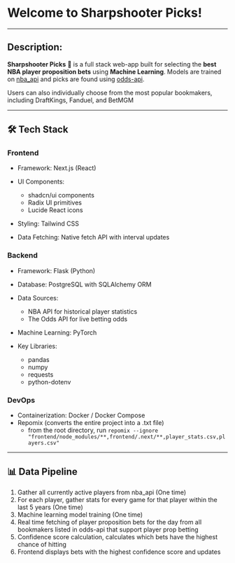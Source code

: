 # Welcome to Sharpshooter Picks! 
<hr>

## Description:
**Sharpshooter Picks** 🏀 is a full stack web-app built for selecting the **best NBA player proposition bets** using **Machine Learning**.
Models are trained on [nba_api](https://github.com/swar/nba_api)  and picks are found using [odds-api](https://the-odds-api.com/).


Users can also individually choose from the most popular bookmakers, including DraftKings, Fanduel, and BetMGM

<hr>

## 🛠️ Tech Stack

### Frontend

- Framework: Next.js (React)
- UI Components:
  - shadcn/ui components
  - Radix UI primitives
  - Lucide React icons


- Styling: Tailwind CSS
- Data Fetching: Native fetch API with interval updates

### Backend

- Framework: Flask (Python)
- Database: PostgreSQL with SQLAlchemy ORM
- Data Sources:
  - NBA API for historical player statistics
  - The Odds API for live betting odds


- Machine Learning: PyTorch

- Key Libraries:
  - pandas
  - numpy
  - requests
  - python-dotenv



### DevOps

- Containerization: Docker / Docker Compose
- Repomix (converts the entire project into a .txt file)
    - from the root directory, run ```repomix --ignore "frontend/node_modules/**,frontend/.next/**,player_stats.csv,players.csv"```

<hr>


## 📊 Data Pipeline

1. Gather all currently active players from nba_api (One time)
2. For each player, gather stats for every game for that player within the last 5 years (One time)
3. Machine learning model training (One time)
4. Real time fetching of  player proposition bets for the day from all bookmakers listed in odds-api that support player prop betting 
5. Confidence score calculation, calculates which bets have the highest chance of hitting
6. Frontend displays bets with the highest confidence score and updates 

